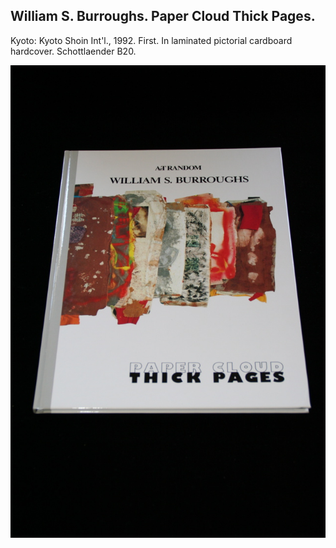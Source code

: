 ## William S. Burroughs. Paper Cloud Thick Pages.

Kyoto: Kyoto Shoin Int'l., 1992. First. In laminated pictorial cardboard hardcover. Schottlaender B20.

![Paper Cloud Thick Pages](../assets/images/paper-cloud-thick-pages-1.jpg)
